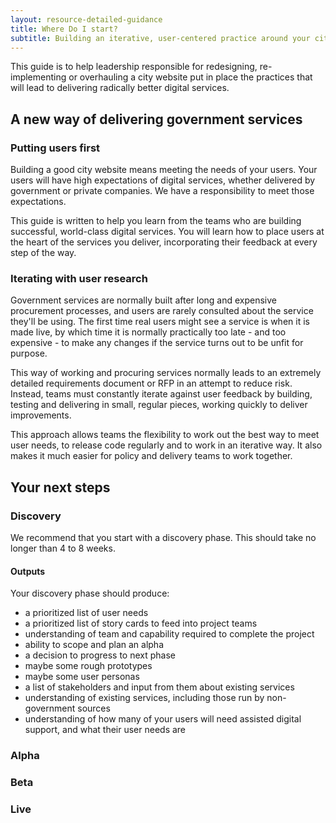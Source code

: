 ```yaml
---
layout: resource-detailed-guidance
title: Where Do I start?
subtitle: Building an iterative, user-centered practice around your city website
---
```


This guide is to help leadership responsible for redesigning, re-implementing or overhauling a city website put in place the practices that will lead to delivering radically better digital services.  

## A new way of delivering government services

### Putting users first

Building a good city website means meeting the needs of your users. Your users will have high expectations of digital services, whether delivered by government or private companies. We have a responsibility to meet those expectations. 

This guide is written to help you learn from the teams who are building successful, world-class digital services. You will learn how to place users at the heart of the services you deliver, incorporating their feedback at every step of the way. 

### Iterating with user research

Government services are normally built after long and expensive procurement processes, and users are rarely consulted about the service they'll be using. The first time real users might see a service is when it is made live, by which time it is normally practically too late - and too expensive - to make any changes if the service turns out to be unfit for purpose. 

This way of working and procuring services normally leads to an extremely detailed requirements document or RFP in an attempt to reduce risk. Instead, teams must constantly iterate against user feedback by building, testing and delivering in small, regular pieces, working quickly to deliver improvements.

This approach allows teams the flexibility to work out the best way to meet user needs, to release code regularly and to work in an iterative way. It also makes it much easier for policy and delivery teams to work together.

## Your next steps

### Discovery
We recommend that you start with a discovery phase. This should take no longer than 4 to 8 weeks. 

#### Outputs

Your discovery phase should produce:

 - a prioritized list of user needs
 - a prioritized list of story cards to feed into project teams
 - understanding of team and capability required to complete the project
 - ability to scope and plan an alpha
 - a decision to progress to next phase
 - maybe some rough prototypes
 - maybe some user personas
 - a list of stakeholders and input from them about existing services
 - understanding of existing services, including those run by non-government sources
 - understanding of how many of your users will need assisted digital support, and what their user needs are

### Alpha

### Beta


### Live

